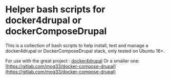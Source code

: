 # Helper bash scripts for docker4drupal or dockerComposeDrupal

This is a collection of bash scripts to help install, test and manage a docker4drupal or DockerComposeDrupal stack, only tested on Ubuntu 16+.

For use with the great project : [docker4drupal](https://github.com/wodby/docker4drupal)
Or a smaller one: [https://gitlab.com/mog33/docker-compose-drupal](https://gitlab.com/mog33/docker-compose-drupal)
